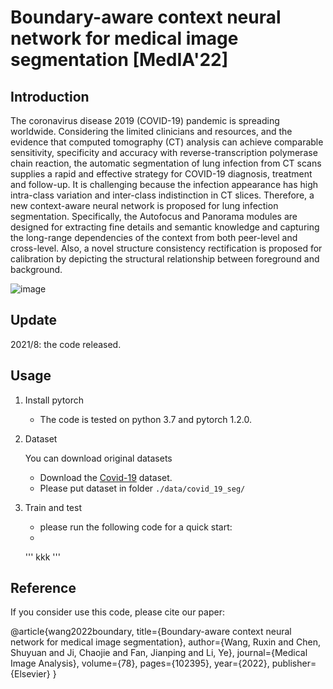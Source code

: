 # Boundary-aware context neural network for medical image segmentation [MedIA'22]

## Introduction

The coronavirus disease 2019 (COVID-19) pandemic is spreading worldwide. Considering the limited clinicians and resources, and the evidence that computed tomography (CT) analysis can achieve comparable sensitivity, specificity and accuracy with reverse-transcription polymerase chain reaction, the automatic segmentation of lung infection from CT scans supplies a rapid and effective strategy for COVID-19 diagnosis, treatment and follow-up. It is challenging because the infection appearance has high intra-class variation and inter-class indistinction in CT slices. Therefore, a new context-aware neural network is proposed for lung infection segmentation. Specifically, the Autofocus and Panorama modules are designed for extracting fine details and semantic knowledge and capturing the long-range dependencies of the context from both peer-level and cross-level. Also, a novel structure consistency rectification is proposed for calibration by depicting the structural relationship between foreground and background.

![image](img/overview.png)

## Update

2021/8: the code released.

## Usage

1. Install pytorch 

   - The code is tested on python 3.7 and pytorch 1.2.0.

2. Dataset
   
   You can download original datasets
   - Download the [Covid-19](https://medicalsegmentation.com/covid19/) dataset.
   - Please put dataset in folder `./data/covid_19_seg/`

3. Train and test

   - please run the following code for a quick start:
   -
   '''
   kkk
   '''

## Reference

If you consider use this code, please cite our paper:


@article{wang2022boundary,
  title={Boundary-aware context neural network for medical image segmentation},
  author={Wang, Ruxin and Chen, Shuyuan and Ji, Chaojie and Fan, Jianping and Li, Ye},
  journal={Medical Image Analysis},
  volume={78},
  pages={102395},
  year={2022},
  publisher={Elsevier}
}

     
 
